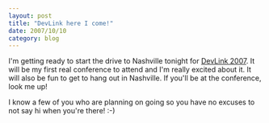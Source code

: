 ```yaml
---
layout: post
title: "DevLink here I come!"
date: 2007/10/10
category: blog
---
```


I'm getting ready to start the drive to Nashville tonight for [DevLink 2007](http://www.devlink.net/). It will be my first real conference to attend and I'm really excited about it. It will also be fun to get to hang out in Nashville. If you'll be at the conference, look me up! 

I know a few of you who are planning on going so you have no excuses to not say hi when you're there! :-)


